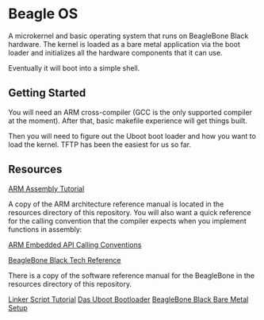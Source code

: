 # Beagle OS

A microkernel and basic operating system that runs on BeagleBone Black hardware.
The kernel is loaded as a bare metal application via the boot loader and initializes
all the hardware components that it can use.

Eventually it will boot into a simple shell.

## Getting Started

You will need an ARM cross-compiler (GCC is the only supported compiler at the moment).
After that, basic makefile experience will get things built.

Then you will need to figure out the Uboot boot loader and how you want to load the
kernel. TFTP has been the easiest for us so far.

## Resources

[ARM Assembly Tutorial](http://www.davespace.co.uk/arm/introduction-to-arm/)

A copy of the ARM architecture reference manual is located in the resources directory of
this repository. You will also want a quick reference for the calling convention that the
compiler expects when you implement functions in assembly:

[ARM Embedded API Calling Conventions](http://stackoverflow.com/questions/261419/arm-to-c-calling-convention-registers-to-save)

[BeagleBone Black Tech Reference](http://www.ti.com/lit/ug/spruh73l/spruh73l.pdf)

There is a copy of the software reference manual for the BeagleBone in the resources
directory of this repository.

[Linker Script Tutorial](http://www.delorie.com/gnu/docs/binutils/ld_6.html)
[Das Uboot Bootloader](http://www.denx.de/wiki/U-Boot)
[BeagleBone Black Bare Metal Setup](http://www.cs.sfu.ca/CourseCentral/433/bfraser/other/BareMetalGuide.pdf)
